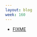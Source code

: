 ```yaml
---
layout: blog
week: 160
---
```


* [FIXME](https://github.com/rubygems/rubygems/pull/2289#issuecomment-388707453)
